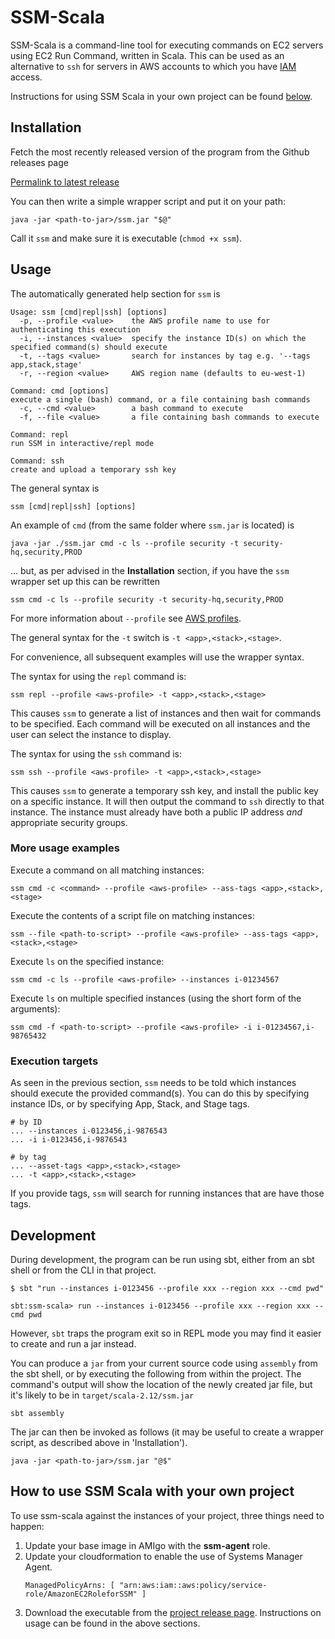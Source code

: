 SSM-Scala
=========

SSM-Scala is a command-line tool for executing commands on EC2 servers
using EC2 Run Command, written in Scala. This can be used as an
alternative to `ssh` for servers in AWS accounts to which you have
[IAM](https://aws.amazon.com/iam/) access.

Instructions for using SSM Scala in your own project can be found [below](#How-to-use-SSM-Scala-with-your-own-project).

## Installation

Fetch the most recently released version of the program from the
Github releases page

[Permalink to latest release](https://github.com/guardian/ssm-scala/releases/latest)

You can then write a simple wrapper script and put it on your path:

    java -jar <path-to-jar>/ssm.jar "$@"

Call it `ssm` and make sure it is executable (`chmod +x ssm`).

## Usage

The automatically generated help section for `ssm` is

```
Usage: ssm [cmd|repl|ssh] [options]
  -p, --profile <value>    the AWS profile name to use for authenticating this execution
  -i, --instances <value>  specify the instance ID(s) on which the specified command(s) should execute
  -t, --tags <value>       search for instances by tag e.g. '--tags app,stack,stage'
  -r, --region <value>     AWS region name (defaults to eu-west-1)

Command: cmd [options]
execute a single (bash) command, or a file containing bash commands
  -c, --cmd <value>        a bash command to execute
  -f, --file <value>       a file containing bash commands to execute

Command: repl
run SSM in interactive/repl mode

Command: ssh
create and upload a temporary ssh key
```

The general syntax is 

```
ssm [cmd|repl|ssh] [options]
```

An example of `cmd` (from the same folder where `ssm.jar` is located) is 

```
java -jar ./ssm.jar cmd -c ls --profile security -t security-hq,security,PROD
```

... but, as per advised in the **Installation** section, if you have the `ssm` wrapper set up this can be rewritten 

```
ssm cmd -c ls --profile security -t security-hq,security,PROD
```

For more information about `--profile` see [AWS profiles](https://docs.aws.amazon.com/cli/latest/userguide/cli-multiple-profiles.html).

The general syntax for the `-t` switch is `-t <app>,<stack>,<stage>`. 

For convenience, all subsequent examples will use the wrapper syntax.

The syntax for using the `repl` command is:

```
ssm repl --profile <aws-profile> -t <app>,<stack>,<stage>
```

This causes `ssm` to generate a list of
instances and then wait for commands to be specified.  Each command
will be executed on all instances and the user can select the instance
to display.

The syntax for using the `ssh` command is:

```
ssm ssh --profile <aws-profile> -t <app>,<stack>,<stage> 
```

This causes `ssm` to generate a temporary ssh
key, and install the public key on a specific instance.  It will then
output the command to `ssh` directly to that instance. 
The instance must already have both a public IP address _and_
appropriate security groups.

### More usage examples

Execute a command on all matching instances:

```
ssm cmd -c <command> --profile <aws-profile> --ass-tags <app>,<stack>,<stage>
```

Execute the contents of a script file on matching instances:

```
ssm --file <path-to-script> --profile <aws-profile> --ass-tags <app>,<stack>,<stage>
```

Execute `ls` on the specified instance:

```
ssm cmd -c ls --profile <aws-profile> --instances i-01234567
```

Execute `ls` on multiple specified instances (using the short form of
the arguments):

```
ssm cmd -f <path-to-script> --profile <aws-profile> -i i-01234567,i-98765432
```

### Execution targets

As seen in the previous section, `ssm` needs to be told which 
instances should execute the provided
command(s). You can do this by specifying instance IDs, or by
specifying App, Stack, and Stage tags.

```
# by ID
... --instances i-0123456,i-9876543
... -i i-0123456,i-9876543

# by tag
... --asset-tags <app>,<stack>,<stage>
... -t <app>,<stack>,<stage>
```

If you provide tags, `ssm` will search for running instances that are
have those tags.


## Development

During development, the program can be run using sbt, either from an
sbt shell or from the CLI in that project.

    $ sbt "run --instances i-0123456 --profile xxx --region xxx --cmd pwd"

    sbt:ssm-scala> run --instances i-0123456 --profile xxx --region xxx --cmd pwd

However, `sbt` traps the program exit so in REPL mode you may find it
easier to create and run a jar instead.

You can produce a `jar` from your current source code using `assembly`
from the sbt shell, or by executing the following from within the
project. The command's output will show the location of the newly
created jar file, but it's likely to be in `target/scala-2.12/ssm.jar`

    sbt assembly

The jar can then be invoked as follows (it may be useful to create a
wrapper script, as described above in 'Installation').

    java -jar <path-to-jar>/ssm.jar "@$"


## How to use SSM Scala with your own project

To use ssm-scala against the instances of your project, three things need to happen:

1. Update your base image in AMIgo with the **ssm-agent** role.
2. Update your cloudformation to enable the use of Systems Manager Agent.
	```
	ManagedPolicyArns: [ "arn:aws:iam::aws:policy/service-role/AmazonEC2RoleforSSM" ]
	```
3. Download the executable from the [project release page](https://github.com/guardian/ssm-scala/releases). Instructions on usage can be found in the above sections.

